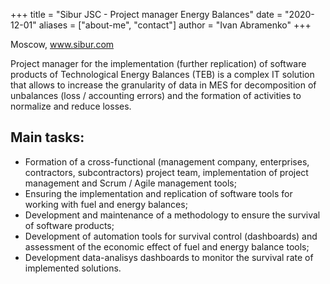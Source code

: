 +++
title = "Sibur JSC  - Project manager Energy Balances"
date = "2020-12-01"
aliases = ["about-me", "contact"]
author = "Ivan Abramenko"
+++

Moscow, www.sibur.com

Project manager for the implementation (further replication) of software products of Technological Energy Balances (TEB) is a complex IT solution that allows  to increase the granularity of data in MES for decomposition of unbalances (loss / accounting errors) and the formation of activities to normalize and reduce losses.

## Main tasks:
- Formation of a cross-functional (management company, enterprises, contractors, subcontractors) project team, implementation of project management and Scrum / Agile management tools;
- Ensuring the implementation and replication of software tools for working with fuel and energy balances;
- Development and maintenance of a methodology to ensure the survival of software products;
- Development of automation tools for survival control (dashboards) and assessment of the economic effect of fuel and energy balance tools;
- Development data-analisys dashboards  to monitor the survival rate of implemented solutions.
